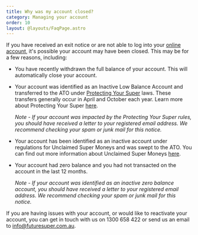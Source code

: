 ```yaml
---
title: Why was my account closed?
category: Managing your account
order: 10
layout: @layouts/FaqPage.astro
---
```


If you have received an exit notice or are not able to log into your [online account](https://my.futuresuper.com.au/), it's possible your account may have been closed. This may be for a few reasons, including:

- You have recently withdrawn the full balance of your account. This will automatically close your account.
- Your account was identified as an Inactive Low Balance Account and transferred to the ATO under [Protecting Your Super](https://www.futuresuper.com.au/faqs/what-is-protecting-your-super) laws. These transfers generally occur in April and October each year. Learn more about Protecting Your Super [here](https://www.futuresuper.com.au/faqs/how-do-i-find-out-if-protecting-your-super-impacts-me).

  _Note - If your account was impacted by the Protecting Your Super rules, you should have received a letter to your registered email address. We recommend checking your spam or junk mail for this notice._

- Your account has been identified as an inactive account under regulations for Unclaimed Super Moneys and was swept to the ATO. You can find out more information about Unclaimed Super Moneys [here](https://www.ato.gov.au/Super/APRA-regulated-funds/Reporting-and-administrative-obligations/Unclaimed-super/).
- Y﻿our account had zero balance and you had not transacted on the account in the last 12 months.

  _Note - If your account was identified as an inactive zero balance account, you should have received a letter to your registered email address. We recommend checking your spam or junk mail for this notice._

If you are having issues with your account, or would like to reactivate your account, you can get in touch with us on 1300 658 422 or send us an email to info@futuresuper.com.au.
